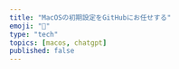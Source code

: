 ```yaml
---
title: "MacOSの初期設定をGitHubにお任せする"
emoji: "🧠"
type: "tech"
topics: [macos, chatgpt]
published: false
---
```

